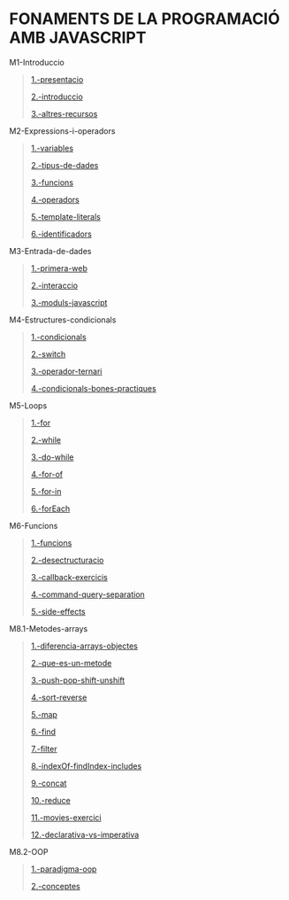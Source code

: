 # FONAMENTS DE LA PROGRAMACIÓ AMB JAVASCRIPT

M1-Introduccio

> [1.-presentacio](./M1-Introduccio/1.-presentacio/presentacio.md)
>   
> [2.-introduccio](./M1-Introduccio/2.-introduccio/)
> 
> [3.-altres-recursos](./M1-Introduccio/3.-altres-recursos/)

M2-Expressions-i-operadors

> [1.-variables](./M2-Expressions-i-operadors/1.-variables/)
>
> [2.-tipus-de-dades](./M2-Expressions-i-operadors/2.-tipus-de-dades/)
>
> [3.-funcions](./M3-Entrada-de-dades/)
>
> [4.-operadors](./M2-Expressions-i-operadors/4.-operadors/)
>
> [5.-template-literals](./M2-Expressions-i-operadors/5.-template-literals/)
>
> [6.-identificadors](./M2-Expressions-i-operadors/6.-identificadors/)

M3-Entrada-de-dades

> [1.-primera-web](./M3-Entrada-de-dades/1.-primera-web/)
>
> [2.-interaccio](./M3-Entrada-de-dades/2.-interaccio/)
>
> [3.-moduls-javascript](./M3-Entrada-de-dades/3.-moduls-javascript/)
>

M4-Estructures-condicionals

> [1.-condicionals](./M4-Estructures-condicionals/1.-condicionals/)
>
> [2.-switch](./M4-Estructures-condicionals/2.-switch/)
>
> [3.-operador-ternari](./M4-Estructures-condicionals/3.-operador-ternari/)
>
> [4.-condicionals-bones-practiques](./M4-Estructures-condicionals/4.-condicionals-bones-practiques/)
>

M5-Loops

> [1.-for](./M5-Loops/1.-for/)
>
> [2.-while](./M5-Loops/2.-while/)
>
> [3.-do-while](./M5-Loops/3.-do-while/)
>
> [4.-for-of](./M4-Estructures-condicionals/)
>
> [5.-for-in](./M5-Loops/5.-for-in/)
>
> [6.-forEach](./M5-Loops/6.-forEach/)
>

M6-Funcions

> [1.-funcions](./M6-Funcions/1.-funcions/)
>
> [2.-desectructuracio](./M6-Funcions/2.-desectructuracio/)
>
> [3.-callback-exercicis](./M6-Funcions/3.-callback-exercicis/)
>
> [4.-command-query-separation](./M6-Funcions/4.-command-query-separation/)
>
> [5.-side-effects](./M6-Funcions/5.-side-effects/)

M8.1-Metodes-arrays

> [1.-diferencia-arrays-objectes](./M8.1-Metodes-arrays/1.-diferencia-arrays-objectes/)
>
> [2.-que-es-un-metode](./M8.1-Metodes-arrays/2.-que-es-un-metode/)
>
> [3.-push-pop-shift-unshift](./M8.1-Metodes-arrays/3.-push-pop-shift-unshift/)
>
> [4.-sort-reverse](./M8.1-Metodes-arrays/4.-sort-reverse/)
>
> [5.-map](./M8.1-Metodes-arrays/5.-map/)
>
> [6.-find](./M8.1-Metodes-arrays/6.-find/)
>
> [7.-filter](./M8.1-Metodes-arrays/7.-filter/)
>
> [8.-indexOf-findIndex-includes](./M8.1-Metodes-arrays/8.-indexOf-findIndex-includes/)
>
> [9.-concat](./M8.1-Metodes-arrays/9.-concat/)
>
> [10.-reduce](./M8.1-Metodes-arrays/10.-reduce/)
>
> [11.-movies-exercici](./M8.1-Metodes-arrays/11.-movies-exercici/)
>
> [12.-declarativa-vs-imperativa](./M8.1-Metodes-arrays/12.-declarativa-vs-imperativa/)
>

M8.2-OOP

> [1.-paradigma-oop](./M8.2-OOP/1.-paradigma-oop/)
>
> [2.-conceptes](./M8.2-OOP/2.-conceptes/)

